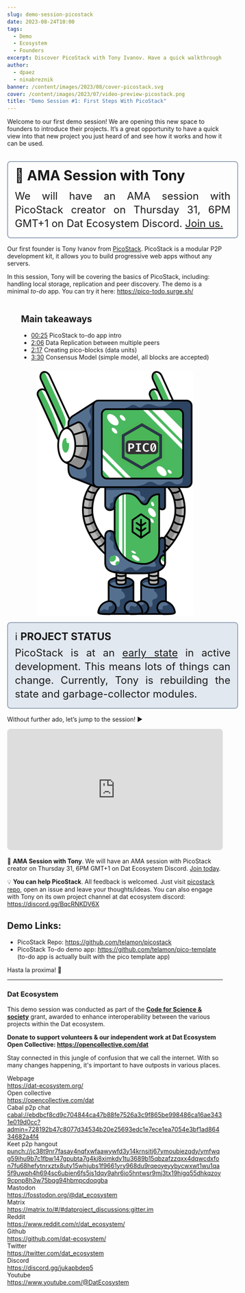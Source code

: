 ```yaml
---
slug: demo-session-picostack
date: 2023-08-24T10:00
tags:
  - Demo
  - Ecosystem
  - Founders
excerpt: Discover PicoStack with Tony Ivanov. Have a quick walkthrough of the stack using a to-do app and learn how you can use it to build your own P2P web apps.
author:
  - dpaez
  - ninabreznik
banner: /content/images/2023/08/cover-picostack.svg
cover: /content/images/2023/07/video-preview-picostack.png
title: "​​Demo Session #1: First Steps With PicoStack"
---
```

<div>
Welcome to our first demo session! We are opening this new space to founders to introduce their projects. It’s a great opportunity to have a quick view into that new project you just heard of and see how it works and how it can be used.
<br/><br/>

<div class="ama">
  <b>🎥 AMA Session with Tony</b>
We will have an AMA session with PicoStack creator on Thursday 31, 6PM GMT+1 on Dat Ecosystem Discord. <a href='https://discord.gg/rRXD2nakX4'>Join us.</a>
</div>

Our first founder is Tony Ivanov from [PicoStack](https://github.com/telamon/picostack). PicoStack is a modular P2P development kit, it allows you to build progressive web apps without any servers.

In this session, Tony will be covering the basics of PicoStack, including: handling local storage, replication and peer discovery.
The demo is a minimal _to-do_ app. You can try it here: https://pico-todo.surge.sh/
<div class="container">
  <div class="image">
    <img src="/content/images/2023/08/demo-picostack.svg" alt="picostack logo and dat robot" style="width: 100%;" />
  </div>
  <div>
  <h2>Main takeaways</h2>

  - [00:25](https://youtu.be/zReA_icw5d0?t=25) PicoStack to-do app intro
  - [2:06](https://youtu.be/zReA_icw5d0?t=126) Data Replication between multiple peers
  - [2:17](https://youtu.be/zReA_icw5d0?t=137) Creating pico-blocks (data units)
  - [3:30](https://youtu.be/zReA_icw5d0?t=210) Consensus Model (simple model, all blocks are accepted)

  </div>
</div>
<div class="note">
ℹ️ <b>Project status</b> <br/>
PicoStack is at an <u>early state</u> in active development. This means lots of things can change. Currently, Tony is rebuilding the state and garbage-collector modules.
</div>

Without further ado, let’s jump to the session! ▶️
<iframe style="width: 100%; aspect-ratio: 16/9; border-radius: 0.5rem;" src="https://www.youtube.com/embed/zReA_icw5d0" title="Watch the picostack demo session" frameborder="0" allow="accelerometer; autoplay; clipboard-write; encrypted-media; gyroscope; picture-in-picture; web-share" allowfullscreen></iframe>

🎥 **AMA Session with Tony**. We will have an AMA session with PicoStack creator on Thursday 31, 6PM GMT+1 on Dat Ecosystem Discord. [Join today](https://discord.gg/rRXD2nakX4).

💡 **You can help PicoStack**. All feedback is welcomed. Just visit [picostack repo](https://github.com/telamon/picostack), open an issue and leave your thoughts/ideas. You can also engage with Tony on its own project channel at dat ecosystem discord: https://discord.gg/BqcRNKDV6X

## Demo Links:
- PicoStack Repo: https://github.com/telamon/picostack
- PicoStack To-do demo app: https://github.com/telamon/pico-template (to-do app is actually built with the pico template app)

Hasta la proxima! 👋
<style>
  /* mobile first */
.container {
  display: flex;
  flex-direction: column;
}

.ama {
  width: 100%;
  padding: 16px;
  line-height: 2rem;
  border: 2px solid rgb(148 163 184);
  border-radius: 0.5rem;
  font-size: 1.5rem;
  margin: 16px 0;
  text-align: justify;
}

.ama b {
  display: block;
  margin-bottom: 16px;
  font-size: 2rem;
}

.note {
  width: 100%;
  background-color: rgb(226 232 240);
  padding: 16px;
  font-size: 1.5rem;
  line-height: 2rem;
  border: 2px solid rgb(148 163 184);
  border-radius: 0.5rem;
  margin: 16px 0;
  text-align: justify;
}

.note b {
  display: inline-block;
  margin-bottom: 6px;
  text-transform: uppercase;
}

.post-full-image {
  background-size: 75%;
  background-repeat: no-repeat;
}

.image-right {
  float:right;
}
.image-left {
  float:left;
}
/* .image {
  flex-grow: 1;
  margin-left: 30px;
  max-width: 30%;
} */
.image img {
  display:block;
  width:100%;
}

.container {
  flex-direction: column-reverse;
  justify-content: space-between;
  gap: 10px;
  align-items: center;
}

.image {
  flex-basis: 30%;
}

@media only screen and (min-width: 1024px) {
  .post-full-image {
    background-size: 50%;
  }

  .container {
    flex-direction: row;
    gap: 30px;
  }

  .image {
    flex-basis: 25%;
  }

  .note {
    padding: 16px 32px;
  }

  .ama {
    padding: 16px 32px;
  }
}
</style>
</div>

------
<div class="about-ecosystem">

### Dat Ecosystem

This demo session was conducted as part of the **[Code for Science & society](https://www.codeforsociety.org/)** grant, awarded to enhance interoperability between the various projects within the Dat ecosystem.

**Donate to support volunteers & our independent work at Dat Ecosystem
Open Collective: https://opencollective.com/dat**

Stay connected in this jungle of confusion that we call the internet. With so many changes happening, it's important to have outposts in various places.

<div class="grid">
  <div class="name">Webpage</div>
  <div class="link"><a target="_blank" href="https://dat-ecosystem.org/">https://dat-ecosystem.org/</a></div>
  <div class="name">Open collective</div>
  <div class="link"><a target="_blank" href="https://opencollective.com/dat">https://opencollective.com/dat</a></div>
  <div class="name">Cabal p2p chat</div>
  <div class="link"><a target="_blank" href="#">cabal://ebdbcf8cd9c704844ca47b88fe7526a3c9f865be998486ca16ae3431e019d0cc?admin=728192b47c8077d34534b20e25693edc1e7ece1ea7054e3bf1ad86434682a4f4</a></div>
  <div class="name">Keet p2p hangout</div>
  <div class="link"><a target="_blank" href="#">punch://jc38t9nr7fasay4nqfxwfaawywfd3y14krnsitj67ymoubiezqdy/ymfwqg59ihu9b7c1fbw147gpubta7g4kj8ximkdy1tu3689b15qbzafzzqxx4dqwcdxfon7fu68hefytnrxztx8uty15whjubs1f9661yry968du9rqeoyeyybycwxwt1wu1qa5f9uwph4h694sc6ubien6fs5js1dqy9ahr6io5hntwsr9mj3tx19higq55dhkqzoy9cpnp8h3w75bqg94hbmpcdoqgba</a></div>
  <div class="name">Mastodon</div>
  <div class="link"><a target="_blank" href="https://fosstodon.org/@dat_ecosystem">https://fosstodon.org/@dat_ecosystem</a></div>
  <div class="name">Matrix</div>
  <div class="link"><a target="_blank" href="https://matrix.to/#/#datproject_discussions:gitter.im">https://matrix.to/#/#datproject_discussions:gitter.im</a></div>
  <div class="name">Reddit</div>
  <div class="link"><a target="_blank" href="https://www.reddit.com/r/dat_ecosystem/">https://www.reddit.com/r/dat_ecosystem/</a></div>
  <div class="name">Github</div>
  <div class="link"><a target="_blank" href="https://github.com/dat-ecosystem/">https://github.com/dat-ecosystem/</a></div>
  <div class="name">Twitter</div>
  <div class="link"><a target="_blank" href="https://twitter.com/dat_ecosystem">https://twitter.com/dat_ecosystem</a></div>
  <div class="name">Discord</div>
  <div class="link"><a target="_blank" href="https://discord.gg/jukapbdep5">https://discord.gg/jukapbdep5</a></div>
  <div class="name">Youtube</div>
  <div class="link"><a target="_blank" href="https://www.youtube.com/@DatEcosystem">https://www.youtube.com/@DatEcosystem</a></div>
</div>
</div>
